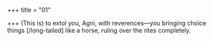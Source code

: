 +++
title = "01"

+++
(This is) to extol you, Agni, with reverences—you bringing choice things  [/long-tailed] like a horse,
ruling over the rites completely.
